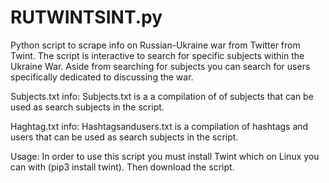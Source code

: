# RUTWINTSINT.py
Python script to scrape info on Russian-Ukraine war from Twitter from Twint.
The script is interactive to search for specific subjects within the Ukraine War.
Aside from searching for subjects you can search for users specifically dedicated to discussing the war.

Subjects.txt info:
Subjects.txt is a a compilation of of subjects that can be used as search subjects in the script.

Haghtag.txt info:
Hashtagsandusers.txt is a compilation of hashtags and users that can be used as search subjects in the script.

Usage:
In order to use this script you must install Twint which on Linux you can with (pip3 install twint).
Then download the script.

